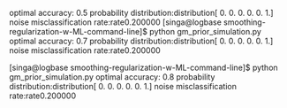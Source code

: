 optimal accuracy:  0.5
probability distribution:distribution[ 0.  0.  0.  0.  0.  1.]
noise misclassification rate:rate0.200000
[singa@logbase smoothing-regularization-w-ML-command-line]$ python gm_prior_simulation.py
optimal accuracy:  0.7
probability distribution:distribution[ 0.  0.  0.  0.  0.  1.]
noise misclassification rate:rate0.200000

[singa@logbase smoothing-regularization-w-ML-command-line]$ python gm_prior_simulation.py
optimal accuracy:  0.8
probability distribution:distribution[ 0.  0.  0.  0.  0.  1.]
noise misclassification rate:rate0.200000
